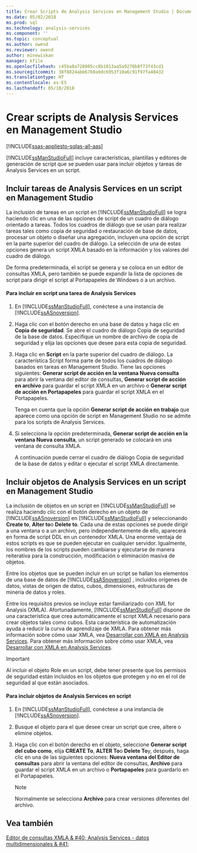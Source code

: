 ```yaml
---
title: Crear Scripts de Analysis Services en Management Studio | Documentos de Microsoft
ms.date: 05/02/2018
ms.prod: sql
ms.technology: analysis-services
ms.component: ''
ms.topic: conceptual
ms.author: owend
ms.reviewer: owend
author: minewiskan
manager: kfile
ms.openlocfilehash: c45ba8a728805cc8b1013aa5a9276b8f73f43cd1
ms.sourcegitcommit: 38f8824abb6760a9dc6953f10a6c91f97fa48432
ms.translationtype: HT
ms.contentlocale: es-ES
ms.lasthandoff: 05/10/2018
---
```

# <a name="create-analysis-services-scripts-in-management-studio"></a>Crear scripts de Analysis Services en Management Studio
[!INCLUDE[ssas-appliesto-sqlas-all-aas](../../includes/ssas-appliesto-sqlas-all-aas.md)]

  [!INCLUDE[ssManStudioFull](../../includes/ssmanstudiofull-md.md)] incluye características, plantillas y editores de generación de script que se pueden usar para incluir objetos y tareas de Analysis Services en un script.  
  
## <a name="script-analysis-services-tasks-in-management-studio"></a>Incluir tareas de Analysis Services en un script en Management Studio  
 La inclusión de tareas en un script en [!INCLUDE[ssManStudioFull](../../includes/ssmanstudiofull-md.md)] se logra haciendo clic en una de las opciones de script de un cuadro de diálogo orientado a tareas. Todos los cuadros de diálogo que se usan para realizar tareas tales como copia de seguridad o restauración de base de datos, procesar un objeto o diseñar una agregación, incluyen una opción de script en la parte superior del cuadro de diálogo. La selección de una de estas opciones genera un script XMLA basado en la información y los valores del cuadro de diálogo.  
  
 De forma predeterminada, el script se genera y se coloca en un editor de consultas XMLA, pero también se puede expandir la lista de opciones de script para dirigir el script al Portapapeles de Windows o a un archivo.  
  
#### <a name="to-script-an-analysis-services-task"></a>Para incluir en script una tarea de Analysis Services  
  
1.  En [!INCLUDE[ssManStudioFull](../../includes/ssmanstudiofull-md.md)], conéctese a una instancia de [!INCLUDE[ssASnoversion](../../includes/ssasnoversion-md.md)].  
  
2.  Haga clic con el botón derecho en una base de datos y haga clic en **Copia de seguridad**. Se abre el cuadro de diálogo Copia de seguridad de la base de datos. Especifique un nombre de archivo de copia de seguridad y elija las opciones que desee para esta copia de seguridad.  
  
3.  Haga clic en **Script** en la parte superior del cuadro de diálogo. La característica Script forma parte de todos los cuadros de diálogo basados en tareas en Management Studio. Tiene las opciones siguientes: **Generar script de acción en la ventana Nueva consulta** para abrir la ventana del editor de consultas, **Generar script de acción en archivo** para guardar el script XMLA en un archivo o **Generar script de acción en Portapapeles** para guardar el script XMLA en el Portapapeles.  
  
     Tenga en cuenta que la opción **Generar script de acción en trabajo** que aparece como una opción de script en Management Studio no se admite para los scripts de Analysis Services.  
  
4.  Si selecciona la opción predeterminada, **Generar script de acción en la ventana Nueva consulta**, un script generado se colocará en una ventana de consulta XMLA.  
  
     A continuación puede cerrar el cuadro de diálogo Copia de seguridad de la base de datos y editar o ejecutar el script XMLA directamente.  
  
## <a name="script-analysis-services-objects-in-management-studio"></a>Incluir objetos de Analysis Services en un script en Management Studio  
 La inclusión de objetos en un script en [!INCLUDE[ssManStudioFull](../../includes/ssmanstudiofull-md.md)] se realiza haciendo clic con el botón derecho en un objeto de [!INCLUDE[ssASnoversion](../../includes/ssasnoversion-md.md)] en [!INCLUDE[ssManStudioFull](../../includes/ssmanstudiofull-md.md)] y seleccionando **Create to**, **Alter to**o **Delete to**. Cada una de estas opciones se puede dirigir a una ventana o a un archivo, pero independientemente de ello, aparecerá en forma de script DDL en un contenedor XMLA. Una enorme ventaja de estos scripts es que se pueden ejecutar en cualquier servidor. Igualmente, los nombres de los scripts pueden cambiarse y ejecutarse de manera reiterativa para la construcción, modificación o eliminación masiva de objetos.  
  
 Entre los objetos que se pueden incluir en un script se hallan los elementos de una base de datos de [!INCLUDE[ssASnoversion](../../includes/ssasnoversion-md.md)] , incluidos orígenes de datos, vistas de origen de datos, cubos, dimensiones, estructuras de minería de datos y roles.  
  
 Entre los requisitos previos se incluye estar familiarizado con XML for Analysis (XMLA). Afortunadamente, [!INCLUDE[ssManStudioFull](../../includes/ssmanstudiofull-md.md)] dispone de una característica que crea automáticamente el script XMLA necesario para crear objetos tales como cubos. Esta característica de automatización ayuda a reducir la curva de aprendizaje de XMLA. Para obtener más información sobre cómo usar XMLA, vea [Desarrollar con XMLA en Analysis Services](../../analysis-services/multidimensional-models-scripting-language-assl-xmla/developing-with-xmla-in-analysis-services.md). Para obtener más información sobre cómo usar XMLA, vea [Desarrollar con XMLA en Analysis Services](../../analysis-services/multidimensional-models-scripting-language-assl-xmla/developing-with-xmla-in-analysis-services.md).  
  
> [!IMPORTANT]  
>  Al incluir el objeto Role en un script, debe tener presente que los permisos de seguridad están incluidos en los objetos que protegen y no en el rol de seguridad al que están asociados.  
  
#### <a name="to-script-analysis-services-objects"></a>Para incluir objetos de Analysis Services en script  
  
1.  En [!INCLUDE[ssManStudioFull](../../includes/ssmanstudiofull-md.md)], conéctese a una instancia de [!INCLUDE[ssASnoversion](../../includes/ssasnoversion-md.md)].  
  
2.  Busque el objeto para el que desee crear un script que cree, altere o elimine objetos.  
  
3.  Haga clic con el botón derecho en el objeto, seleccione **Generar script del cubo como**, elija **CREATE To**, **ALTER To**o **Delete To**y, después, haga clic en una de las siguientes opciones: **Nueva ventana del Editor de consultas** para abrir la ventana del editor de consultas, **Archivo** para guardar el script XMLA en un archivo o **Portapapeles** para guardarlo en el Portapapeles.  
  
    > [!NOTE]  
    >  Normalmente se selecciona **Archivo** para crear versiones diferentes del archivo.  
  
## <a name="see-also"></a>Vea también  
 [Editor de consultas XMLA & #40; Analysis Services - datos multidimensionales & #41;](http://msdn.microsoft.com/library/14623019-7839-4038-9d12-2f8953d2ec04)  
  
  
